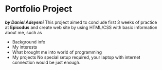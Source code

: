 # Portfolio Project
***by Daniel Adeyemi***
This project aimed to conclude first 3 weeks of practice at **Epicodus** and create web site by using HTML/CSS with basic information about me, such as
* Background info
* My interests
* What brought me into world of programming
* My projects
No special setup required, your laptop with internet connection would be just enough.

